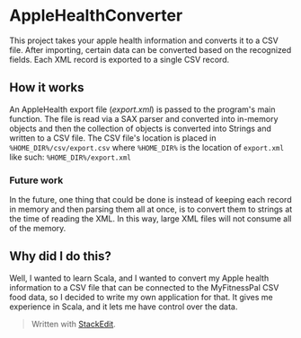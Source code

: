 # AppleHealthConverter
This project takes your apple health information and converts it to a CSV file. After importing, certain data can be converted based on the recognized fields. Each XML record is exported to a single CSV record.
## How it works
An AppleHealth export file (*export.xml*) is passed to the program's main function. The file is read via a SAX parser and converted into in-memory objects and then the collection of objects is converted into Strings and written to a CSV file. The CSV file's location is placed in `%HOME_DIR%/csv/export.csv` where `%HOME_DIR%` is the location of `export.xml` like such: `%HOME_DIR%/export.xml`
### Future work
In the future, one thing that could be done is instead of keeping each record in memory and then parsing them all at once, is to convert them to strings at the time of reading the XML. In this way, large XML files will not consume all of the memory.
## Why did I do this?
Well, I wanted to learn Scala, and I wanted to convert my Apple health information to a CSV file that can be connected to the MyFitnessPal CSV food data, so I decided to write my own application for that. It gives me experience in Scala, and it lets me have control over the data. 


> Written with [StackEdit](https://stackedit.io/).
